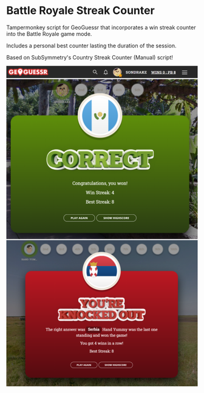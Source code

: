 # Battle Royale Streak Counter
Tampermonkey script for GeoGuessr that incorporates a win streak counter into the Battle Royale game mode.

Includes a personal best counter lasting the duration of the session.

Based on SubSymmetry's Country Streak Counter (Manual) script! 

![Header](top_header.png)
![Win Screen](win_screen.png)
![Loss Screen](loss_screen.png)
